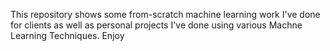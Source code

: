 This repository shows some from-scratch machine learning work I've done for clients as well as personal projects I've done using various Machne Learning Techniques. Enjoy 
